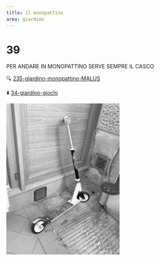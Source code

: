 ```yaml
---
title: il monopattino
area: giardino
---
```

# 39
PER ANDARE IN MONOPATTINO SERVE SEMPRE IL CASCO

🔍 [235-giardino-monopattino-MALUS](235-giardino-monopattino-MALUS.md)

⬇️ [34-giardino-giochi](34-giardino-giochi.md)

![foto_89](_assets/preview/foto_89.jpg)